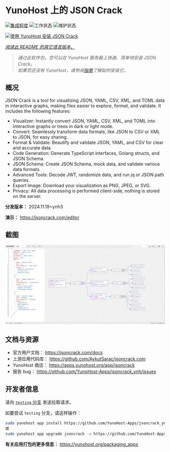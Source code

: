 <!--
注意：此 README 由 <https://github.com/YunoHost/apps/tree/master/tools/readme_generator> 自动生成
请勿手动编辑。
-->

# YunoHost 上的 JSON Crack

[![集成程度](https://apps.yunohost.org/badge/integration/jsoncrack)](https://ci-apps.yunohost.org/ci/apps/jsoncrack/)
![工作状态](https://apps.yunohost.org/badge/state/jsoncrack)
![维护状态](https://apps.yunohost.org/badge/maintained/jsoncrack)

[![使用 YunoHost 安装 JSON Crack](https://install-app.yunohost.org/install-with-yunohost.svg)](https://install-app.yunohost.org/?app=jsoncrack)

*[阅读此 README 的其它语言版本。](./ALL_README.md)*

> *通过此软件包，您可以在 YunoHost 服务器上快速、简单地安装 JSON Crack。*  
> *如果您还没有 YunoHost，请参阅[指南](https://yunohost.org/install)了解如何安装它。*

## 概况

JSON Crack is a tool for visualizing JSON, YAML, CSV, XML, and TOML data in interactive graphs, making files easier to explore, format, and validate. It includes the following features:
- Visualizer: Instantly convert JSON, YAML, CSV, XML, and TOML into interactive graphs or trees in dark or light mode.
- Convert: Seamlessly transform data formats, like JSON to CSV or XML to JSON, for easy sharing.
- Format & Validate: Beautify and validate JSON, YAML, and CSV for clear and accurate data.
- Code Generation: Generate TypeScript interfaces, Golang structs, and JSON Schema.
- JSON Schema: Create JSON Schema, mock data, and validate various data formats.
- Advanced Tools: Decode JWT, randomize data, and run jq or JSON path queries.
- Export Image: Download your visualization as PNG, JPEG, or SVG.
- Privacy: All data processing is performed client-side; nothing is stored on the server.


**分发版本：** 2024.11.19~ynh3

**演示：** <https://jsoncrack.com/editor>

## 截图

![JSON Crack 的截图](./doc/screenshots/jsoncrack.png)

## 文档与资源

- 官方用户文档： <https://jsoncrack.com/docs>
- 上游应用代码库： <https://github.com/AykutSarac/jsoncrack.com>
- YunoHost 商店： <https://apps.yunohost.org/app/jsoncrack>
- 报告 bug： <https://github.com/YunoHost-Apps/jsoncrack_ynh/issues>

## 开发者信息

请向 [`testing` 分支](https://github.com/YunoHost-Apps/jsoncrack_ynh/tree/testing) 发送拉取请求。

如要尝试 `testing` 分支，请这样操作：

```bash
sudo yunohost app install https://github.com/YunoHost-Apps/jsoncrack_ynh/tree/testing --debug
或
sudo yunohost app upgrade jsoncrack -u https://github.com/YunoHost-Apps/jsoncrack_ynh/tree/testing --debug
```

**有关应用打包的更多信息：** <https://yunohost.org/packaging_apps>
